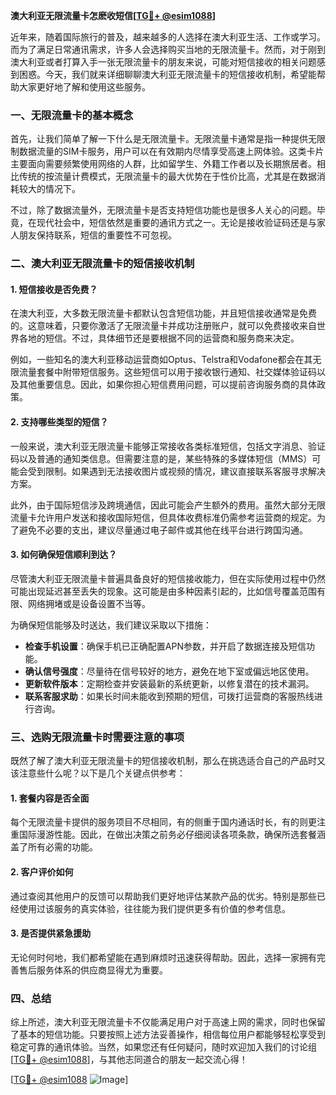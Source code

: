**澳大利亚无限流量卡怎麽收短信[[TG💪+ @esim1088](https://t.me/s/esim1088)]**

近年来，随着国际旅行的普及，越来越多的人选择在澳大利亚生活、工作或学习。而为了满足日常通讯需求，许多人会选择购买当地的无限流量卡。然而，对于刚到澳大利亚或者打算入手一张无限流量卡的朋友来说，可能对短信接收的相关问题感到困惑。今天，我们就来详细聊聊澳大利亚无限流量卡的短信接收机制，希望能帮助大家更好地了解和使用这些服务。

### 一、无限流量卡的基本概念

首先，让我们简单了解一下什么是无限流量卡。无限流量卡通常是指一种提供无限制数据流量的SIM卡服务，用户可以在有效期内尽情享受高速上网体验。这类卡片主要面向需要频繁使用网络的人群，比如留学生、外籍工作者以及长期旅居者。相比传统的按流量计费模式，无限流量卡的最大优势在于性价比高，尤其是在数据消耗较大的情况下。

不过，除了数据流量外，无限流量卡是否支持短信功能也是很多人关心的问题。毕竟，在现代社会中，短信依然是重要的通讯方式之一。无论是接收验证码还是与家人朋友保持联系，短信的重要性不可忽视。

### 二、澳大利亚无限流量卡的短信接收机制

#### 1. 短信接收是否免费？

在澳大利亚，大多数无限流量卡都默认包含短信功能，并且短信接收通常是免费的。这意味着，只要你激活了无限流量卡并成功注册账户，就可以免费接收来自世界各地的短信。不过，具体细节还是要根据不同的运营商和服务商来决定。

例如，一些知名的澳大利亚移动运营商如Optus、Telstra和Vodafone都会在其无限流量套餐中附带短信服务。这些短信可以用于接收银行通知、社交媒体验证码以及其他重要信息。因此，如果你担心短信费用问题，可以提前咨询服务商的具体政策。

#### 2. 支持哪些类型的短信？

一般来说，澳大利亚无限流量卡能够正常接收各类标准短信，包括文字消息、验证码以及普通的通知类信息。但需要注意的是，某些特殊的多媒体短信（MMS）可能会受到限制。如果遇到无法接收图片或视频的情况，建议直接联系客服寻求解决方案。

此外，由于国际短信涉及跨境通信，因此可能会产生额外的费用。虽然大部分无限流量卡允许用户发送和接收国际短信，但具体收费标准仍需参考运营商的规定。为了避免不必要的支出，建议尽量通过电子邮件或其他在线平台进行跨国沟通。

#### 3. 如何确保短信顺利到达？

尽管澳大利亚无限流量卡普遍具备良好的短信接收能力，但在实际使用过程中仍然可能出现延迟甚至丢失的现象。这可能是由多种因素引起的，比如信号覆盖范围有限、网络拥堵或是设备设置不当等。

为确保短信能够及时送达，我们建议采取以下措施：

- **检查手机设置**：确保手机已正确配置APN参数，并开启了数据连接及短信功能。
- **确认信号强度**：尽量待在信号较好的地方，避免在地下室或偏远地区使用。
- **更新软件版本**：定期检查并安装最新的系统更新，以修复潜在的技术漏洞。
- **联系客服求助**：如果长时间未能收到预期的短信，可拨打运营商的客服热线进行咨询。

### 三、选购无限流量卡时需要注意的事项

既然了解了澳大利亚无限流量卡的短信接收机制，那么在挑选适合自己的产品时又该注意些什么呢？以下是几个关键点供参考：

#### 1. 套餐内容是否全面

每个无限流量卡提供的服务项目不尽相同，有的侧重于国内通话时长，有的则更注重国际漫游性能。因此，在做出决策之前务必仔细阅读各项条款，确保所选套餐涵盖了所有必需的功能。

#### 2. 客户评价如何

通过查阅其他用户的反馈可以帮助我们更好地评估某款产品的优劣。特别是那些已经使用过该服务的真实体验，往往能为我们提供更多有价值的参考信息。

#### 3. 是否提供紧急援助

无论何时何地，我们都希望能在遇到麻烦时迅速获得帮助。因此，选择一家拥有完善售后服务体系的供应商显得尤为重要。

### 四、总结

综上所述，澳大利亚无限流量卡不仅能满足用户对于高速上网的需求，同时也保留了基本的短信功能。只要按照上述方法妥善操作，相信每位用户都能够轻松享受到稳定可靠的通讯体验。当然，如果您还有任何疑问，随时欢迎加入我们的讨论组[[TG💪+ @esim1088](https://t.me/s/esim1088)]，与其他志同道合的朋友一起交流心得！

[[TG💪+ @esim1088](https://t.me/s/esim1088) ![Image](https://i.postimg.cc/4NQfJmqS/Snipaste-2025-05-13-00-14-12.png)]